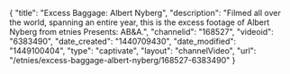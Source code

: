 {
    "title": "Excess Baggage: Albert Nyberg",
    "description": "Filmed all over the world, spanning an entire year, this is the excess footage of Albert Nyberg from etnies Presents: AB&A.",
    "channelid": "168527",
    "videoid": "6383490",
    "date_created": "1440709430",
    "date_modified": "1449100404",
    "type": "captivate",
    "layout": "channelVideo",
    "url": "\/etnies\/excess-baggage-albert-nyberg\/168527-6383490"
}
